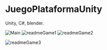 # JuegoPlataformaUnity
Unity, C#, blender.


![Main](https://github.com/MicaelaEdith/JuegoPlataformaUnity/assets/109880462/10d20980-6e72-45df-998b-ec52754368f0)
![readmeGame1](https://github.com/MicaelaEdith/JuegoPlataformaUnity/assets/109880462/9fcfe772-9fb4-4089-b6cb-c1a34a385e69)
![readmeGame2](https://github.com/MicaelaEdith/JuegoPlataformaUnity/assets/109880462/03ded370-5523-4e39-b38f-6896145ebe3e)

![readmeGame3](https://github.com/MicaelaEdith/JuegoPlataformaUnity/assets/109880462/af185ea6-0a95-4428-90d0-330c7fc300b4)


